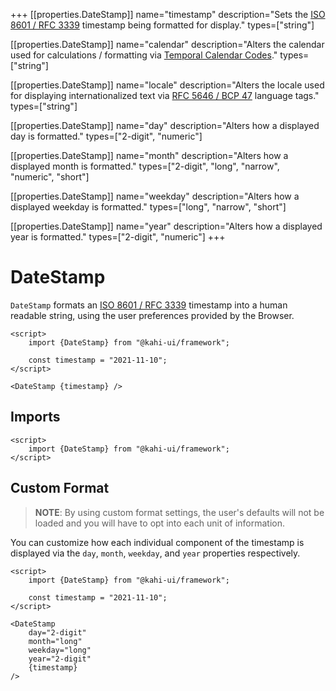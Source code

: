 +++
[[properties.DateStamp]]
name="timestamp"
description="Sets the [ISO 8601 / RFC 3339](https://www.w3.org/TR/NOTE-datetime) timestamp being formatted for display."
types=["string"]

[[properties.DateStamp]]
name="calendar"
description="Alters the calendar used for calculations / formatting via [Temporal Calendar Codes](https://tc39.es/proposal-temporal/docs/calendar.html)."
types=["string"]

[[properties.DateStamp]]
name="locale"
description="Alters the locale used for displaying internationalized text via [RFC 5646 / BCP 47](https://www.w3.org/International/articles/language-tags) language tags."
types=["string"]

[[properties.DateStamp]]
name="day"
description="Alters how a displayed day is formatted."
types=["2-digit", "numeric"]

[[properties.DateStamp]]
name="month"
description="Alters how a displayed month is formatted."
types=["2-digit", "long", "narrow", "numeric", "short"]

[[properties.DateStamp]]
name="weekday"
description="Alters how a displayed weekday is formatted."
types=["long", "narrow", "short"]

[[properties.DateStamp]]
name="year"
description="Alters how a displayed year is formatted."
types=["2-digit", "numeric"]
+++

# DateStamp

`DateStamp` formats an [ISO 8601 / RFC 3339](https://www.w3.org/TR/NOTE-datetime) timestamp into a human readable string, using the user preferences provided by the Browser.

```svelte repl DateStamp Preview
<script>
    import {DateStamp} from "@kahi-ui/framework";

    const timestamp = "2021-11-10";
</script>

<DateStamp {timestamp} />
```

## Imports

```svelte default DateStamp Imports
<script>
    import {DateStamp} from "@kahi-ui/framework";
</script>
```

## Custom Format

> **NOTE**: By using custom format settings, the user's defaults will not be loaded and you will have to opt into each unit of information.

You can customize how each individual component of the timestamp is displayed via the `day`, `month`, `weekday`, and `year` properties respectively.

```svelte repl DateStamp Custom Format
<script>
    import {DateStamp} from "@kahi-ui/framework";

    const timestamp = "2021-11-10";
</script>

<DateStamp
    day="2-digit"
    month="long"
    weekday="long"
    year="2-digit"
    {timestamp}
/>
```
